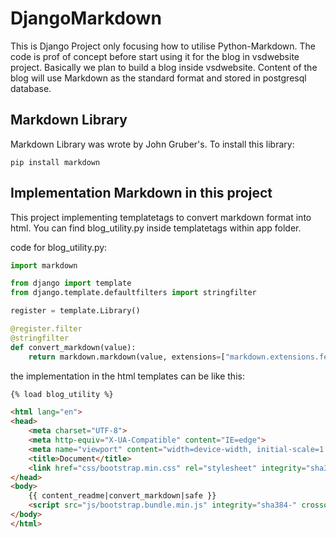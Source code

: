 # DjangoMarkdown
This is Django Project only focusing how to utilise Python-Markdown. The code is prof of concept before start using it for the blog in vsdwebsite project. Basically we plan to build a blog inside vsdwebsite. Content of the blog will use Markdown as the standard format and stored in postgresql database. 

## Markdown Library
Markdown Library was wrote by John Gruber's. To install this library:

```
pip install markdown
```

## Implementation Markdown in this project
This project implementing templatetags to convert markdown format into html. You can find blog_utility.py inside templatetags within app folder.

code for blog_utility.py:

```py
import markdown

from django import template
from django.template.defaultfilters import stringfilter

register = template.Library()

@register.filter
@stringfilter
def convert_markdown(value):
    return markdown.markdown(value, extensions=["markdown.extensions.fenced_code"])

```

the implementation in the html templates can be like this:

```html
{% load blog_utility %}

<html lang="en">
<head>
    <meta charset="UTF-8">
    <meta http-equiv="X-UA-Compatible" content="IE=edge">
    <meta name="viewport" content="width=device-width, initial-scale=1.0">
    <title>Document</title>
    <link href="css/bootstrap.min.css" rel="stylesheet" integrity="sha384-" crossorigin="anonymous">
</head>
<body>
    {{ content_readme|convert_markdown|safe }}
    <script src="js/bootstrap.bundle.min.js" integrity="sha384-" crossorigin="anonymous"></script>
</body>
</html>
```
